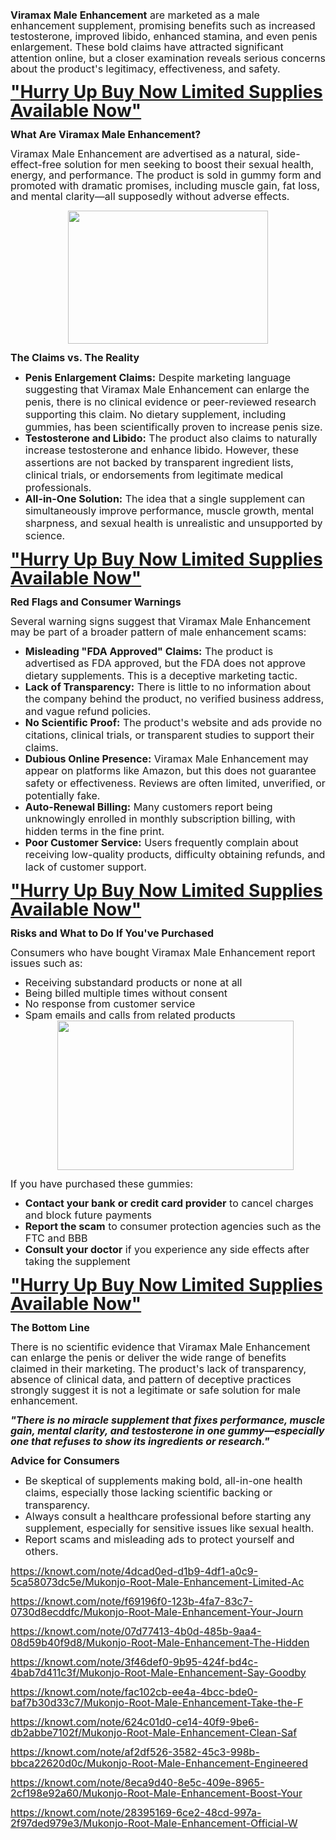 <p><b><span style="font-size: 12pt; line-height: 107%;">Viramax
Male Enhancement</span></b><span style="font-size: 12pt; line-height: 107%;">&nbsp;are
marketed as a male enhancement supplement, promising benefits such as increased
testosterone, improved libido, enhanced stamina, and even penis enlargement.
These bold claims have attracted significant attention online, but a closer
examination reveals serious concerns about the product's legitimacy,
effectiveness, and safety.</span></p>

<p class="MsoNormal"><b><span style="font-size: 21pt; line-height: 107%;"><a href="https://nutraleafs.com/Virmax" rel="nofollow" target="_blank">"Hurry
Up Buy Now Limited Supplies Available Now"</a><o:p></o:p></span></b></p>

<p class="MsoNormal"><b><span style="font-size: 12pt; line-height: 107%;">What Are Viramax
Male Enhancement?<o:p></o:p></span></b></p>

<p class="MsoNormal"><span style="font-size: 12pt; line-height: 107%;">Viramax Male
Enhancement are advertised as a natural, side-effect-free solution for men
seeking to boost their sexual health, energy, and performance. The product is
sold in gummy form and promoted with dramatic promises, including muscle gain,
fat loss, and mental clarity—all supposedly without adverse effects.</span></p><div class="separator" style="clear: both; text-align: center;"><a href="https://nutraleafs.com/Virmax" rel="nofollow" style="margin-left: 1em; margin-right: 1em;" target="_blank"><img border="0" data-original-height="393" data-original-width="590" height="213" src="https://blogger.googleusercontent.com/img/b/R29vZ2xl/AVvXsEiPaLqiPFz2-Z_R9PoPPHfqE52TxkkGzkX9ZvIbmfbbcnzoQtxWpwGhuNWIULntQF2BlKKHJfhjXGa85QBRvdUZ-hSPokSAN5B1t1wI_2DKNWNTXPSeCu-JzaYvcA_3YKchLIw4eytFSr2UDI6M1eJkCFNIOHPHE9R0RxXkN61nxUg5Bm49XocCUaKmD8_T/s320/Airy%20Cbd%20Gummies%20Penis%20Enlargement%206.jpg" width="320" /></a></div><o:p></o:p><p></p>

<p class="MsoNormal"><b><span style="font-size: 12pt; line-height: 107%;">The
Claims vs. The Reality<o:p></o:p></span></b></p>

<ul style="margin-top: 0cm;" type="disc">
 <li class="MsoNormal" style="mso-list: l3 level1 lfo1; tab-stops: list 36.0pt;"><b><span style="font-size: 12pt; line-height: 107%;">Penis Enlargement Claims:</span></b><span style="font-size: 12pt; line-height: 107%;">&nbsp;Despite marketing language
     suggesting that Viramax Male Enhancement can enlarge the penis, there is
     no clinical evidence or peer-reviewed research supporting this claim. No
     dietary supplement, including gummies, has been scientifically proven to
     increase penis size.<o:p></o:p></span></li>
 <li class="MsoNormal" style="mso-list: l3 level1 lfo1; tab-stops: list 36.0pt;"><b><span style="font-size: 12pt; line-height: 107%;">Testosterone and Libido:</span></b><span style="font-size: 12pt; line-height: 107%;">&nbsp;The product also claims to
     naturally increase testosterone and enhance libido. However, these
     assertions are not backed by transparent ingredient lists, clinical
     trials, or endorsements from legitimate medical professionals.<o:p></o:p></span></li>
 <li class="MsoNormal" style="mso-list: l3 level1 lfo1; tab-stops: list 36.0pt;"><b><span style="font-size: 12pt; line-height: 107%;">All-in-One Solution:</span></b><span style="font-size: 12pt; line-height: 107%;">&nbsp;The idea that a single
     supplement can simultaneously improve performance, muscle growth, mental
     sharpness, and sexual health is unrealistic and unsupported by science.<o:p></o:p></span></li>
</ul>

<p class="MsoNormal"><b><span style="font-size: 21pt; line-height: 29.96px;"><a href="https://nutraleafs.com/Virmax" rel="nofollow" target="_blank">"Hurry Up Buy Now Limited Supplies Available Now"</a></span></b></p><p class="MsoNormal"><b><span style="font-size: 12pt; line-height: 107%;">Red Flags
and Consumer Warnings<o:p></o:p></span></b></p>

<p class="MsoNormal"><span style="font-size: 12pt; line-height: 107%;">Several
warning signs suggest that Viramax Male Enhancement may be part of a broader
pattern of male enhancement scams:<o:p></o:p></span></p>

<ul style="margin-top: 0cm;" type="disc">
 <li class="MsoNormal" style="mso-list: l4 level1 lfo2; tab-stops: list 36.0pt;"><b><span style="font-size: 12pt; line-height: 107%;">Misleading "FDA
     Approved" Claims:</span></b><span style="font-size: 12pt; line-height: 107%;">&nbsp;The product is advertised as FDA approved, but the FDA does
     not approve dietary supplements. This is a deceptive marketing tactic.<o:p></o:p></span></li>
 <li class="MsoNormal" style="mso-list: l4 level1 lfo2; tab-stops: list 36.0pt;"><b><span style="font-size: 12pt; line-height: 107%;">Lack of Transparency:</span></b><span style="font-size: 12pt; line-height: 107%;">&nbsp;There is little to no
     information about the company behind the product, no verified business
     address, and vague refund policies.<o:p></o:p></span></li>
 <li class="MsoNormal" style="mso-list: l4 level1 lfo2; tab-stops: list 36.0pt;"><b><span style="font-size: 12pt; line-height: 107%;">No Scientific Proof:</span></b><span style="font-size: 12pt; line-height: 107%;">&nbsp;The product's website and
     ads provide no citations, clinical trials, or transparent studies to
     support their claims.<o:p></o:p></span></li>
 <li class="MsoNormal" style="mso-list: l4 level1 lfo2; tab-stops: list 36.0pt;"><b><span style="font-size: 12pt; line-height: 107%;">Dubious Online Presence:</span></b><span style="font-size: 12pt; line-height: 107%;">&nbsp;Viramax Male Enhancement
     may appear on platforms like Amazon, but this does not guarantee safety or
     effectiveness. Reviews are often limited, unverified, or potentially fake.<o:p></o:p></span></li>
 <li class="MsoNormal" style="mso-list: l4 level1 lfo2; tab-stops: list 36.0pt;"><b><span style="font-size: 12pt; line-height: 107%;">Auto-Renewal Billing:</span></b><span style="font-size: 12pt; line-height: 107%;">&nbsp;Many customers report
     being unknowingly enrolled in monthly subscription billing, with hidden
     terms in the fine print.<o:p></o:p></span></li>
 <li class="MsoNormal" style="mso-list: l4 level1 lfo2; tab-stops: list 36.0pt;"><b><span style="font-size: 12pt; line-height: 107%;">Poor Customer Service:</span></b><span style="font-size: 12pt; line-height: 107%;">&nbsp;Users frequently complain
     about receiving low-quality products, difficulty obtaining refunds, and
     lack of customer support.<o:p></o:p></span></li>
</ul>

<p class="MsoNormal"><b><span style="font-size: 21pt; line-height: 29.96px;"><a href="https://nutraleafs.com/Virmax" rel="nofollow" target="_blank">"Hurry Up Buy Now Limited Supplies Available Now"</a></span></b></p><p class="MsoNormal"><b><span style="font-size: 12pt; line-height: 107%;">Risks and
What to Do If You've Purchased<o:p></o:p></span></b></p>

<p class="MsoNormal"><span style="font-size: 12pt; line-height: 107%;">Consumers
who have bought Viramax Male Enhancement report issues such as:<o:p></o:p></span></p>

<ul style="margin-top: 0cm;" type="disc">
 <li class="MsoNormal" style="mso-list: l0 level1 lfo3; tab-stops: list 36.0pt;"><span style="font-size: 12pt; line-height: 107%;">Receiving substandard products
     or none at all<o:p></o:p></span></li>
 <li class="MsoNormal" style="mso-list: l0 level1 lfo3; tab-stops: list 36.0pt;"><span style="font-size: 12pt; line-height: 107%;">Being billed multiple times
     without consent<o:p></o:p></span></li>
 <li class="MsoNormal" style="mso-list: l0 level1 lfo3; tab-stops: list 36.0pt;"><span style="font-size: 12pt; line-height: 107%;">No response from customer
     service<o:p></o:p></span></li>
 <li class="MsoNormal" style="mso-list: l0 level1 lfo3; tab-stops: list 36.0pt;"><span style="font-size: 12pt; line-height: 107%;">Spam emails and calls from
     related products<div class="separator" style="clear: both; text-align: center;"><a href="https://nutraleafs.com/Virmax" rel="nofollow" style="margin-left: 1em; margin-right: 1em;" target="_blank"><img border="0" data-original-height="796" data-original-width="1263" height="239" src="https://blogger.googleusercontent.com/img/b/R29vZ2xl/AVvXsEjvK4ancGVElFqfc_HAqd77zVBgbcC5sLvXmwYXdVs-VSDlegoqu-J5wRvlkaqUFRZFh-tNEPBo-6M6-NaMBGw9UZuae_cuNGj8AHHOC4u-rMX4vOjJmxZgXeQTTFiJa0VWZaFHYyKgD_rvJrr0lKKD5F-YbwWqj4d3ymrV6HYrSr2R8gDtlIjx0ZTmfwDL/w378-h239/Airy%20Cbd%20Gummies%20Penis%20Enlargement%208.png" width="378" /></a></div><o:p></o:p></span></li>
</ul>

<p class="MsoNormal"><span style="font-size: 12pt; line-height: 107%;">If you have
purchased these gummies:<o:p></o:p></span></p>

<ul style="margin-top: 0cm;" type="disc">
 <li class="MsoNormal" style="mso-list: l2 level1 lfo4; tab-stops: list 36.0pt;"><b><span style="font-size: 12pt; line-height: 107%;">Contact your bank or credit card
     provider</span></b><span style="font-size: 12pt; line-height: 107%;">&nbsp;to
     cancel charges and block future payments<o:p></o:p></span></li>
 <li class="MsoNormal" style="mso-list: l2 level1 lfo4; tab-stops: list 36.0pt;"><b><span style="font-size: 12pt; line-height: 107%;">Report the scam</span></b><span style="font-size: 12pt; line-height: 107%;">&nbsp;to consumer protection
     agencies such as the FTC and BBB<o:p></o:p></span></li>
 <li class="MsoNormal" style="mso-list: l2 level1 lfo4; tab-stops: list 36.0pt;"><b><span style="font-size: 12pt; line-height: 107%;">Consult your doctor</span></b><span style="font-size: 12pt; line-height: 107%;">&nbsp;if you experience any side
     effects after taking the supplement<o:p></o:p></span></li>
</ul>

<p class="MsoNormal"><b><span style="font-size: 21pt; line-height: 29.96px;"><a href="https://nutraleafs.com/Virmax" rel="nofollow" target="_blank">"Hurry Up Buy Now Limited Supplies Available Now"</a></span></b></p><p class="MsoNormal"><b><span style="font-size: 12pt; line-height: 107%;">The
Bottom Line<o:p></o:p></span></b></p>

<p class="MsoNormal"><span style="font-size: 12pt; line-height: 107%;">There is no
scientific evidence that Viramax Male Enhancement can enlarge the penis or
deliver the wide range of benefits claimed in their marketing. The product's
lack of transparency, absence of clinical data, and pattern of deceptive
practices strongly suggest it is not a legitimate or safe solution for male enhancement.<o:p></o:p></span></p>

<p class="MsoNormal"><b><i><span style="font-size: 12pt; line-height: 107%;">"There
is no miracle supplement that fixes performance, muscle gain, mental clarity,
and testosterone in one gummy—especially one that refuses to show its
ingredients or research."</span></i></b><i><span style="font-size: 12pt; line-height: 107%;"> <o:p></o:p></span></i></p>

<p class="MsoNormal"><b><span style="font-size: 12pt; line-height: 107%;">Advice
for Consumers<o:p></o:p></span></b></p>

<ul style="margin-top: 0cm;" type="disc">
 <li class="MsoNormal" style="mso-list: l1 level1 lfo5; tab-stops: list 36.0pt;"><span style="font-size: 12pt; line-height: 107%;">Be skeptical of supplements
     making bold, all-in-one health claims, especially those lacking scientific
     backing or transparency.<o:p></o:p></span></li>
 <li class="MsoNormal" style="mso-list: l1 level1 lfo5; tab-stops: list 36.0pt;"><span style="font-size: 12pt; line-height: 107%;">Always consult a healthcare
     professional before starting any supplement, especially for sensitive
     issues like sexual health.<o:p></o:p></span></li>
 <li class="MsoNormal" style="mso-list: l1 level1 lfo5; tab-stops: list 36.0pt;"><span style="font-size: 12pt; line-height: 107%;">Report scams and misleading ads
     to protect yourself and others.</span></li></ul><p class="MsoNormal"><span style="font-size: 12pt; line-height: 107%;"><a href="https://knowt.com/note/4dcad0ed-d1b9-4df1-a0c9-5ca58073dc5e/Mukonjo-Root-Male-Enhancement-Limited-Ac">https://knowt.com/note/4dcad0ed-d1b9-4df1-a0c9-5ca58073dc5e/Mukonjo-Root-Male-Enhancement-Limited-Ac</a>
<o:p></o:p></span></p>

<p class="MsoNormal"><span style="font-size: 12pt; line-height: 107%;"><a href="https://knowt.com/note/f69196f0-123b-4fa7-83c7-0730d8ecddfc/Mukonjo-Root-Male-Enhancement-Your-Journ">https://knowt.com/note/f69196f0-123b-4fa7-83c7-0730d8ecddfc/Mukonjo-Root-Male-Enhancement-Your-Journ</a>
<o:p></o:p></span></p>

<p class="MsoNormal"><span style="font-size: 12pt; line-height: 107%;"><a href="https://knowt.com/note/07d77413-4b0d-485b-9aa4-08d59b40f9d8/Mukonjo-Root-Male-Enhancement-The-Hidden">https://knowt.com/note/07d77413-4b0d-485b-9aa4-08d59b40f9d8/Mukonjo-Root-Male-Enhancement-The-Hidden</a>
<o:p></o:p></span></p>

<p class="MsoNormal"><span style="font-size: 12pt; line-height: 107%;"><a href="https://knowt.com/note/3f46def0-9b95-424f-bd4c-4bab7d411c3f/Mukonjo-Root-Male-Enhancement-Say-Goodby">https://knowt.com/note/3f46def0-9b95-424f-bd4c-4bab7d411c3f/Mukonjo-Root-Male-Enhancement-Say-Goodby</a>
<o:p></o:p></span></p>

<p class="MsoNormal"><span style="font-size: 12pt; line-height: 107%;"><a href="https://knowt.com/note/fac102cb-ee4a-4bcc-bde0-baf7b30d33c7/Mukonjo-Root-Male-Enhancement-Take-the-F">https://knowt.com/note/fac102cb-ee4a-4bcc-bde0-baf7b30d33c7/Mukonjo-Root-Male-Enhancement-Take-the-F</a>
<o:p></o:p></span></p>

<p class="MsoNormal"><span style="font-size: 12pt; line-height: 107%;"><a href="https://knowt.com/note/624c01d0-ce14-40f9-9be6-db2abbe7102f/Mukonjo-Root-Male-Enhancement-Clean-Saf">https://knowt.com/note/624c01d0-ce14-40f9-9be6-db2abbe7102f/Mukonjo-Root-Male-Enhancement-Clean-Saf</a>
<o:p></o:p></span></p>

<p class="MsoNormal"><span style="font-size: 12pt; line-height: 107%;"><a href="https://knowt.com/note/af2df526-3582-45c3-998b-bbca22620d0c/Mukonjo-Root-Male-Enhancement-Engineered">https://knowt.com/note/af2df526-3582-45c3-998b-bbca22620d0c/Mukonjo-Root-Male-Enhancement-Engineered</a>
<o:p></o:p></span></p>

<p class="MsoNormal"><span style="font-size: 12pt; line-height: 107%;"><a href="https://knowt.com/note/8eca9d40-8e5c-409e-8965-2cf198e92a60/Mukonjo-Root-Male-Enhancement-Boost-Your">https://knowt.com/note/8eca9d40-8e5c-409e-8965-2cf198e92a60/Mukonjo-Root-Male-Enhancement-Boost-Your</a>
<o:p></o:p></span></p>

<p class="MsoNormal"><span style="font-size: 12pt; line-height: 107%;"><a href="https://knowt.com/note/28395169-6ce2-48cd-997a-2f97ded979e3/Mukonjo-Root-Male-Enhancement-Official-W">https://knowt.com/note/28395169-6ce2-48cd-997a-2f97ded979e3/Mukonjo-Root-Male-Enhancement-Official-W</a>
<o:p></o:p></span></p>
